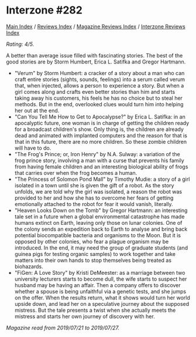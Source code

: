# Interzone #282

[Main Index](../../../README.md) / [Reviews Index](../../README.md) / [Magazine Reviews Index](../README.md) / [Interzone Reviews Index](README.md)

*Rating: 4/5.*

A better than average issue filled with fascinating stories. The best of the good stories are by Storm Humbert, Erica L. Satifka and Gregor Hartmann.

- "Verum" by Storm Humbert: a cracker of a story about a man who can craft entire stories (sights, sounds, feelings) into a serum called verum that, when injected, allows a person to experience a story. But when a girl comes along and crafts even better stories than him and starts taking away his customers, his feels he has no choice but to steal her methods. But in the end, overlooked clues would turn him into helping her out at the end.
- "Can You Tell Me How to Get to Apocalypse?" by Erica L. Satifka: in an apocalyptic future, one woman is in charge of getting the children ready for a broadcast children's show. Only thing is, the children are already dead and animated with implanted computers and the reason for that is that in this future, there are no more children. So these zombie children will have to do.
- "The Frog's Prince; or, Iron Henry" by N.A. Sulway: a variation of the frog prince story, involving a man with a curse that prevents his family from having female children and an interesting biological ability of frogs that carries over when the frog becomes a human.
- "The Princess of Solomon Pond Mall" by Timothy Mudie: a story of a girl isolated in a town until she is given the gift of a robot. As the story unfolds, we are told why the girl was isolated, a reason the robot was provided to her and how she has to overcome her fears of getting emotionally attached to the robot for fear it would vanish, literally.
- "Heaven Looks Down on the Tomb" by Gregor Hartmann: an interesting tale set in a future when a global environmental catastrophe has made humans extinct on Earth, leaving only those on lunar colonies. One of the colony sends an expedition back to Earth to analyse and bring back potential biocompatible bacteria and organisms to the Moon. But it is opposed by other colonies, who fear a plague organism may be introduced. In the end, it may need the group of graduate students (and guinea pigs for testing organic samples) to work together and take matters into their own hands to stop themselves being treated as biohazards.
- "FiGen: A Love Story" by Kristi DeMeester: as a marriage between two university lecturers starts to become dull, the wife starts to suspect her husband may be having an affair. Then a company offers to discover whether a spouse is being unfaithful via a genetic tests, and she jumps on the offer. When the results return, what it shows would turn her world upside down, and lead her on a speculative journey about the supposed mistress. But the tale presents a twist when she actually meets the mistress and starts her own journey of discovery with her.

*Magazine read from 2019/07/21 to 2019/07/27.*

